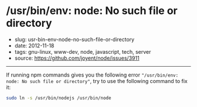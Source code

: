 # /usr/bin/env: node: No such file or directory

- slug: usr-bin-env-node-no-such-file-or-directory
- date: 2012-11-18
- tags: gnu-linux, www-dev, node, javascript, tech, server
- source: https://github.com/joyent/node/issues/3911

--------------------------

If running npm commands gives you the following error `"/usr/bin/env: node: No such file or directory"`,
try to use  the following command to fix it:

````bash
sudo ln -s /usr/bin/nodejs /usr/bin/node
````